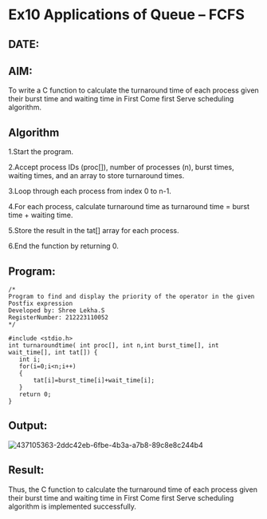 # Ex10 Applications of Queue – FCFS
## DATE:
## AIM:
To write a C function to calculate the turnaround time of each process given their burst time and waiting time in First Come first Serve scheduling algorithm.
## Algorithm

1.Start the program.

2.Accept process IDs (proc[]), number of processes (n), burst times, waiting times, and an array to store turnaround times.

3.Loop through each process from index 0 to n-1.

4.For each process, calculate turnaround time as turnaround time = burst time + waiting time.

5.Store the result in the tat[] array for each process.

6.End the function by returning 0. 

## Program:
```
/*
Program to find and display the priority of the operator in the given Postfix expression
Developed by: Shree Lekha.S
RegisterNumber: 212223110052
*/

#include <stdio.h>
int turnaroundtime( int proc[], int n,int burst_time[], int wait_time[], int tat[]) {
   int i;
   for(i=0;i<n;i++)
   {
       tat[i]=burst_time[i]+wait_time[i];
   }
   return 0;
}
```


## Output:

![437105363-2ddc42eb-6fbe-4b3a-a7b8-89c8e8c244b4](https://github.com/user-attachments/assets/0e1a0806-1356-4a1d-8f29-4d6fd808fc72)



## Result:
Thus, the C function to calculate the turnaround time of each process given their burst time and waiting time in First Come first Serve scheduling algorithm is implemented successfully.
